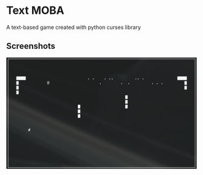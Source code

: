 # Text MOBA

A text-based game created with python curses library

## Screenshots

![](/screenshots/game.png?raw=true)
